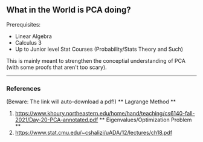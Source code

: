 ## What in the World is PCA doing?

Prerequisites:
- Linear Algebra
- Calculus 3
- Up to Junior level Stat Courses (Probability/Stats Theory and Such)

This is mainly meant to strengthen the conceptial understanding of PCA (with some proofs that aren't too scary). 


---











### References 
(Beware: The link will auto-download a pdf!)
** Lagrange Method **
  1.  https://www.khoury.northeastern.edu/home/hand/teaching/cs6140-fall-2021/Day-20-PCA-annotated.pdf
** Eigenvalues/Optimization Problem **
  2.  https://www.stat.cmu.edu/~cshalizi/uADA/12/lectures/ch18.pdf

